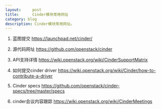 ```yaml
---
layout:     post
title:      Cinder模块常用网址
category: blog
description: Cinder模块常用网址。
---
```


1. 蓝图提交
https://launchpad.net/cinder/

2. 源代码网址
https://github.com/openstack/cinder

3. API支持详情
https://wiki.openstack.org/wiki/CinderSupportMatrix

4. 如何提交cinder driver
https://wiki.openstack.org/wiki/Cinder/how-to-contribute-a-driver

5. Cinder specs
https://github.com/openstack/cinder-specs/tree/master/specs

6. cinder会议内容跟踪
https://wiki.openstack.org/wiki/CinderMeetings


